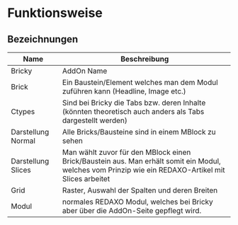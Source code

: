 # Funktionsweise


## Bezeichnungen

| Name | Beschreibung |
| - | - |
| Bricky | AddOn Name |
| Brick | Ein Baustein/Element welches man dem Modul zuführen kann (Headline, Image etc.) | 
| Ctypes | Sind bei Bricky die Tabs bzw. deren Inhalte (könnten theoretisch auch anders als Tabs dargestellt werden) |
| Darstellung Normal | Alle Bricks/Bausteine sind in einem MBlock zu sehen |
| Darstellung Slices | Man wählt zuvor für den MBlock einen Brick/Baustein aus. Man erhält somit ein Modul, welches vom Prinzip wie ein REDAXO-Artikel mit Slices arbeitet |
| Grid | Raster, Auswahl der Spalten und deren Breiten | 
| Modul | normales REDAXO Modul, welches bei Bricky aber über die AddOn-Seite gepflegt wird. |
